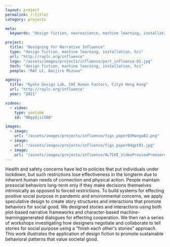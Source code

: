 ```yaml
---
layout: project
permalink: /:title/
category: projects

meta:
  keywords: "design fiction, neuroscience, machine learning, installation, hci"

project:
  title: "Designing for Narrative Influence"
  type: "design fiction, machine learning, installation, hci"
  url: "http://raylc.org/influence"
  logo: "/assets/images/projects/influence/port_influence-01.jpg"
  tech: "design fiction, machine learning, installation, hci"
  people: "RAY LC, Daijiro Mizuno"

agency:
  title: "Kyoto Design Lab, CHI Human Factors, CityU Hong Kong"
  url: "http://raylc.org/influence"
  year: "2021"

videos:
  - video:
    type: youtube
    id: "NDgyGjii50Q"

images:
  - image:
    url: "/assets/images/projects/influence/figs_paper03Manga02.png"
  - image:
    url: "/assets/images/projects/influence/figs_paper04gpt01.jpg"
  - image:
    url: "/assets/images/projects/influence/ALTCHI_VideoPreviewPremiere.gif"
---
```

<p>Health and safety concerns have led to policies that put individuals under lockdown, but such restrictions lose effectiveness in the longterm due to inherent human needs of connection and physical action. People maintain prosocial behaviors long-term only if they make decisions themselves intrinsically as opposed to forced restrictions. To build systems for effecting positive social purpose in pandemic and environmental concerns, we apply speculative design to create story structures and interactions that promote behaviors for social good. We designed stories and interactions using both plot-based narrative frameworks and character-based machine-learninggenerated dialogues for effecting cooperation. We then ran a series of workshops investigating how designers negotiate and collaborate to tell stories for social purpose using a "finish each other's stories" approach. This work illustrates the application of design fiction to promote sustainable behavioral patterns that value societal good.</p>